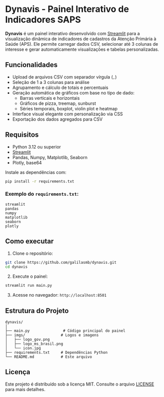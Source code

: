 # Dynavis - Painel Interativo de Indicadores SAPS

**Dynavis** é um painel interativo desenvolvido com [Streamlit](https://streamlit.io/) para a visualização dinâmica de indicadores de cadastros da Atenção Primária à Saúde (APS). Ele permite carregar dados CSV, selecionar até 3 colunas de interesse e gerar automaticamente visualizações e tabelas personalizadas.

## Funcionalidades

- Upload de arquivos CSV com separador vírgula (`,`)
- Seleção de 1 a 3 colunas para análise
- Agrupamento e cálculo de totais e percentuais
- Geração automática de gráficos com base no tipo de dado:
  - Barras verticais e horizontais
  - Gráficos de pizza, treemap, sunburst
  - Séries temporais, boxplot, violin plot e heatmap
- Interface visual elegante com personalização via CSS
- Exportação dos dados agregados para CSV

## Requisitos

- Python 3.12 ou superior
- [Streamlit](https://streamlit.io/)
- Pandas, Numpy, Matplotlib, Seaborn
- Plotly, base64

Instale as dependências com:

```bash
pip install -r requirements.txt
````

### Exemplo do `requirements.txt`:

```text
streamlit
pandas
numpy
matplotlib
seaborn
plotly
```

## Como executar

1. Clone o repositório:

```bash
git clone https://github.com/galilasmb/dynavis.git
cd dynavis
```

2. Execute o painel:

```bash
streamlit run main.py
```

3. Acesse no navegador: `http://localhost:8501`

## Estrutura do Projeto

```
dynavis/
│
├── main.py               # Código principal do painel
├── imgs/                # Logos e imagens
│   ├── logo_gov.png
│   ├── logo_ms_brasil.png
│   └── icon.jpg
├── requirements.txt     # Dependências Python
└── README.md            # Este arquivo
```

## Licença

Este projeto é distribuído sob a licença MIT. Consulte o arquivo [LICENSE](LICENSE) para mais detalhes.